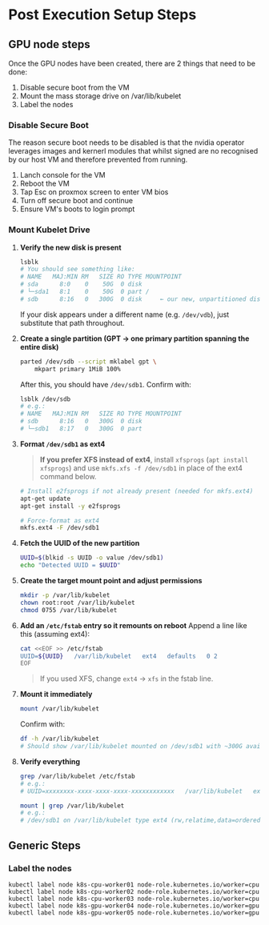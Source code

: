# Post Execution Setup Steps

## GPU node steps

Once the GPU nodes have been created, there are 2 things that need to be done:

1. Disable secure boot from the VM
2. Mount the mass storage drive on /var/lib/kubelet
3. Label the nodes

### Disable Secure Boot

The reason secure boot needs to be disabled is that the nvidia operator leverages images and kernerl modules that whilst signed are no recognised by our host VM and therefore prevented from running.

1. Lanch console for the VM
2. Reboot the VM
3. Tap Esc on proxmox screen to enter VM bios
4. Turn off secure boot and continue
5. Ensure VM's boots to login prompt

### Mount Kubelet Drive

1. **Verify the new disk is present**

   ```bash
   lsblk
   # You should see something like:
   # NAME   MAJ:MIN RM   SIZE RO TYPE MOUNTPOINT
   # sda      8:0    0    50G  0 disk
   # └─sda1   8:1    0    50G  0 part /
   # sdb      8:16   0   300G  0 disk     ← our new, unpartitioned disk
   ```

   If your disk appears under a different name (e.g. `/dev/vdb`), just substitute that path throughout.

2. **Create a single partition (GPT → one primary partition spanning the entire disk)**

   ```bash
   parted /dev/sdb --script mklabel gpt \
       mkpart primary 1MiB 100%
   ```

   After this, you should have `/dev/sdb1`. Confirm with:

   ```bash
   lsblk /dev/sdb
   # e.g.:
   # NAME   MAJ:MIN RM   SIZE RO TYPE MOUNTPOINT
   # sdb      8:16   0   300G  0 disk
   # └─sdb1   8:17   0   300G  0 part
   ```

3. **Format `/dev/sdb1` as ext4**

   > **If you prefer XFS instead of ext4**, install `xfsprogs` (`apt install xfsprogs`) and use `mkfs.xfs -f /dev/sdb1` in place of the ext4 command below.

   ```bash
   # Install e2fsprogs if not already present (needed for mkfs.ext4)
   apt-get update
   apt-get install -y e2fsprogs

   # Force-format as ext4
   mkfs.ext4 -F /dev/sdb1
   ```

4. **Fetch the UUID of the new partition**

   ```bash
   UUID=$(blkid -s UUID -o value /dev/sdb1)
   echo "Detected UUID = $UUID"
   ```

5. **Create the target mount point and adjust permissions**

   ```bash
   mkdir -p /var/lib/kubelet
   chown root:root /var/lib/kubelet
   chmod 0755 /var/lib/kubelet
   ```

6. **Add an `/etc/fstab` entry so it remounts on reboot**
   Append a line like this (assuming ext4):

   ```bash
   cat <<EOF >> /etc/fstab
   UUID=${UUID}   /var/lib/kubelet   ext4   defaults   0 2
   EOF
   ```

   > If you used XFS, change `ext4` → `xfs` in the fstab line.

7. **Mount it immediately**

   ```bash
   mount /var/lib/kubelet
   ```

   Confirm with:

   ```bash
   df -h /var/lib/kubelet
   # Should show /var/lib/kubelet mounted on /dev/sdb1 with ~300G available.
   ```

8. **Verify everything**

   ```bash
   grep /var/lib/kubelet /etc/fstab
   # e.g.:
   # UUID=xxxxxxxx-xxxx-xxxx-xxxx-xxxxxxxxxxxx   /var/lib/kubelet   ext4   defaults   0 2

   mount | grep /var/lib/kubelet
   # e.g.:
   # /dev/sdb1 on /var/lib/kubelet type ext4 (rw,relatime,data=ordered)
   ```

## Generic Steps

### Label the nodes

```
kubectl label node k8s-cpu-worker01 node-role.kubernetes.io/worker=cpu
kubectl label node k8s-cpu-worker02 node-role.kubernetes.io/worker=cpu
kubectl label node k8s-cpu-worker03 node-role.kubernetes.io/worker=cpu
kubectl label node k8s-gpu-worker04 node-role.kubernetes.io/worker=gpu
kubectl label node k8s-gpu-worker05 node-role.kubernetes.io/worker=gpu
```
